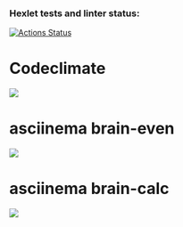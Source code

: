 ### Hexlet tests and linter status:
[![Actions Status](https://github.com/Anxieye/python-project-49/workflows/hexlet-check/badge.svg)](https://github.com/Anxieye/python-project-49/actions)

# Codeclimate
<a href="https://codeclimate.com/github/Anxieye/python-project-49/maintainability"><img src="https://api.codeclimate.com/v1/badges/c1ec3d54a58b84d246f6/maintainability" /></a>

# asciinema brain-even
<a href="https://asciinema.org/a/588438" target="_blank"><img src="https://asciinema.org/a/588438.svg" /></a>

# asciinema brain-calc
<a href="https://asciinema.org/a/588948" target="_blank"><img src="https://asciinema.org/a/588948.svg" /></a>
